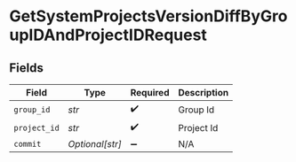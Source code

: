 # GetSystemProjectsVersionDiffByGroupIDAndProjectIDRequest


## Fields

| Field              | Type               | Required           | Description        |
| ------------------ | ------------------ | ------------------ | ------------------ |
| `group_id`         | *str*              | :heavy_check_mark: | Group Id           |
| `project_id`       | *str*              | :heavy_check_mark: | Project Id         |
| `commit`           | *Optional[str]*    | :heavy_minus_sign: | N/A                |